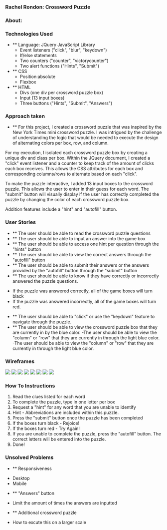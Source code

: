 
### Rachel Rondon: Crossword Puzzle
### About:

### Technologies Used
* ** Language: JQuery JavaScript Library 
  - Event listeners ("click", "blur", "keydown")
  - If/else statements
  - Two counters ("counter", "victorycounter")
  - Two alert functions ("Hints", "Submit")
* ** CSS 
  - Position:absolute
  - Flexbox 
* ** HTML 
  - Divs (one div per crossword puzzle box)
  - Input (13 input boxes)
  - Three buttons ("Hints", "Submit", "Answers")

### Approach taken
* ** For this project, I created a crossword puzzle that was inspired by the New York Times mini crossword puzzle. I was intrigued by the challenge of understanding the logic that would be needed to execute the design of alternating colors per box, row, and column. 

For my execution, I isolated each crossword puzzle box by creating a unique div and class per box. Within the JQuery document, I created a "click" event listener and a counter to keep track of the amount of clicks each box receives. This allows the CSS attributes for each box and corresponding columns/rows to alternate based on each "click". 

To make the puzzle interactive, I added 13 input boxes to the crossword puzzle. This allows the user to enter in their guess for each word. The "submit" button will visually display if the user has correctly completed the puzzle by changing the color of each crossword puzzle box. 

Addition features include a "hint" and "autofill" button. 

### User Stories 
* ** The user should be able to read the crossword puzzle questions
* ** The user should be able to input an answer into the game box
* ** The user should be able to access one hint per question through the "hints" button
* ** The user should be able to view the correct answers through the "autofill" button
* ** The user should be able to submit their answers or the answers provided by the "autofill" button through the "submit" button
* ** The user should be able to know if they have correctly or incorrectly answered the puzzle questions. 
- If the puzzle was answered correctly, all of the game boxes will turn black
- If the puzzle was answered incorrectly, all of the game boxes will turn red. 
* ** The user should be able to "click" or use the "keydown" feature to navigate through the puzzle. 
* ** The user should be able to view the crossword puzzle box that they are currently in by the blue color.
-The user should be able to view the "column" or "row" that they are currently in through the light blue color.
-The user should be able to view the "column" or "row" that they are currently in through the light blue color. 

### Wireframes
<img src="Wireframe1.pdf">
<img src="Wireframe2.png">
<img src="Wireframe3.png">
<img src="Wireframe4.jpg">
<img src="Wireframe5.jpg">
<img src="Wireframe6.jpg">
<img src="Wireframe7.jpg">
<img src="Wireframe8.pdf">

### How To Instructions
1. Read the clues listed for each word
2. To complete the puzzle, type in one letter per box 
3. Request a "hint" for any word that you are unable to identify
4. Hint - Abbreviations are included within this puzzle.
5. Press the "submit" button once the puzzle has been completed 
6. If the boxes turn black - Rejoice! 
7. If the boxes turn red - Try Again! 
8. If you are unable to complete the puzzle, press the "autofill" button. The correct letters will be entered into the puzzle.
9. Done!  

### Unsolved Problems 
* ** Responsiveness 
- Desktop 
- Mobile 
* ** "Answers" button
- Limit the amount of times the answers are inputted
* ** Additional crossword puzzle
- How to excute this on a larger scale





   

